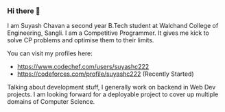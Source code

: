 ### Hi there 👋

I am Suyash Chavan a second year B.Tech student at Walchand College of Engineering, Sangli. I am a Competitive Programmer. It gives me kick to solve CP problems and optimise them to their limits.

You can visit my profiles here:
* https://www.codechef.com/users/suyashc222
* https://codeforces.com/profile/suyashc222 (Recently Started)

Talking about development stuff, I generally work on backend in Web Dev projects. I am looking forward for a deployable project to cover up multiple domains of Computer Science.

<!--
**suyash-chavan/suyash-chavan** is a ✨ _special_ ✨ repository because its `README.md` (this file) appears on your GitHub profile.

Here are some ideas to get you started:

- 🔭 I’m currently working on ...
- 🌱 I’m currently learning ...
- 👯 I’m looking to collaborate on ...
- 🤔 I’m looking for help with ...
- 💬 Ask me about ...
- 📫 How to reach me: ...
- 😄 Pronouns: ...
- ⚡ Fun fact: ...
-->
